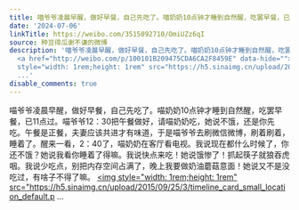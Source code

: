 ```yaml
---
title: 喵爷爷凌晨早醒，做好早餐，自己先吃了。喵奶奶10点钟才睡到自然醒，吃罢早餐，已11点过。喵爷爷12：30把午餐做好，请喵奶奶吃，她说不饿，还是你先吃。午餐是正...
date: '2024-07-06'
linkTitle: https://weibo.com/3515092710/OmiUZz6qI
source: 种豆得瓜谢不谦的微博
description: '喵爷爷凌晨早醒，做好早餐，自己先吃了。喵奶奶10点钟才睡到自然醒，吃罢早餐，已11点过。喵爷爷12：30把午餐做好，请喵奶奶吃，她说不饿，还是你先吃。午餐是正餐，夫妻应该共进才有味道，于是喵爷爷去刷微信微博，刷着刷着，睡着了。醒来一看，2：40了，喵奶奶在客厅看电视。我说现在都什么时候了，你还不饿？她说我看你睡着了得嘛。我说快点来吃！她说饿惨了！抓起筷子就狼吞虎咽。我说少吃点，别把内存空间占满了，晚上我要做奶油蘑菇意面！她说又不是没吃过，有啥子不得了嘛。
  <a href="http://weibo.com/p/100101B209475CDA6CA2F8459E" data-hide=""><span class="url-icon"><img
  style="width: 1rem;height: 1rem" src="https://h5.sinaimg.cn/upload/2015/09/25/3/timeline_card_small_location_default.p
  ...'
disable_comments: true
---
```

喵爷爷凌晨早醒，做好早餐，自己先吃了。喵奶奶10点钟才睡到自然醒，吃罢早餐，已11点过。喵爷爷12：30把午餐做好，请喵奶奶吃，她说不饿，还是你先吃。午餐是正餐，夫妻应该共进才有味道，于是喵爷爷去刷微信微博，刷着刷着，睡着了。醒来一看，2：40了，喵奶奶在客厅看电视。我说现在都什么时候了，你还不饿？她说我看你睡着了得嘛。我说快点来吃！她说饿惨了！抓起筷子就狼吞虎咽。我说少吃点，别把内存空间占满了，晚上我要做奶油蘑菇意面！她说又不是没吃过，有啥子不得了嘛。 <a href="http://weibo.com/p/100101B209475CDA6CA2F8459E" data-hide=""><span class="url-icon"><img style="width: 1rem;height: 1rem" src="https://h5.sinaimg.cn/upload/2015/09/25/3/timeline_card_small_location_default.p ...